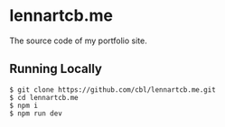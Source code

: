 # lennartcb.me

The source code of my portfolio site.

## Running Locally

```shell
$ git clone https://github.com/cbl/lennartcb.me.git
$ cd lennartcb.me
$ npm i
$ npm run dev
```
